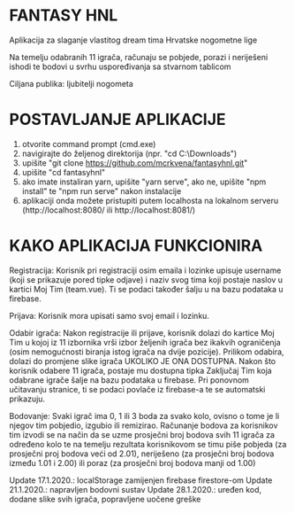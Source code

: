 # FANTASY HNL
Aplikacija za slaganje vlastitog dream tima Hrvatske nogometne lige

Na temelju odabranih 11 igrača, računaju se pobjede, porazi i neriješeni ishodi te bodovi u svrhu uspoređivanja sa stvarnom tablicom

Ciljana publika: ljubitelji nogometa

# POSTAVLJANJE APLIKACIJE

1. otvorite command prompt (cmd.exe)
2. navigirajte do željenog direktorija (npr. "cd C:\Downloads")
3. upišite "git clone https://github.com/mcrkvena/fantasyhnl.git"
4. upišite "cd fantasyhnl"
5. ako imate instaliran yarn, upišite "yarn serve", ako ne, upišite "npm install" te "npm run serve" nakon instalacije
6. aplikaciji onda možete pristupiti putem localhosta na lokalnom serveru (http://localhost:8080/ ili http://localhost:8081/)

# KAKO APLIKACIJA FUNKCIONIRA

Registracija: Korisnik pri registraciji osim emaila i lozinke upisuje username (koji se prikazuje pored tipke odjave) i naziv svog tima koji postaje naslov u kartici Moj Tim (team.vue). Ti se podaci također šalju u na bazu podataka u firebase.

Prijava: Korisnik mora upisati samo svoj email i lozinku.

Odabir igrača: Nakon registracije ili prijave, korisnik dolazi do kartice Moj Tim u kojoj iz 11 izbornika vrši izbor željenih igrača bez ikakvih ograničenja (osim nemogućnosti biranja istog igrača na dvije pozicije). Prilikom odabira, dolazi do promjene slike igrača UKOLIKO JE ONA DOSTUPNA. Nakon što korisnik odabere 11 igrača, postaje mu dostupna tipka Zaključaj Tim koja odabrane igrače šalje na bazu podataka u firebase. Pri ponovnom učitavanju stranice, ti se podaci povlače iz firebase-a te se automatski prikazuju.

Bodovanje: Svaki igrač ima 0, 1 ili 3 boda za svako kolo, ovisno o tome je li njegov tim pobjedio, izgubio ili remizirao. Računanje     bodova za korisnikov tim izvodi se na način da se uzme prosječni broj bodova svih 11 igrača za određeno kolo te na temelju rezultata korisnikovom se timu piše pobjeda (za prosječni proj bodova veći od 2.01), neriješeno (za prosječni broj bodova između 1.01 i 2.00) ili poraz (za prosječni broj bodova manji od 1.00)


Update 17.1.2020.: localStorage zamijenjen firebase firestore-om
Update 21.1.2020.: napravljen bodovni sustav
Update 28.1.2020.: uređen kod, dodane slike svih igrača, popravljene uočene greške
